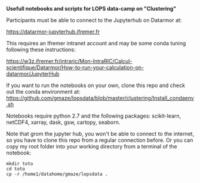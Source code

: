 **Usefull notebooks and scripts for LOPS data-camp on "Clustering"**

Participants must be able to connect to the Jupyterhub on Datarmor
at:

https://datarmor-jupyterhub.ifremer.fr

This requires an Ifremer intranet account and may be some conda tuning following these instructions:

https://w3z.ifremer.fr/intraric/Mon-IntraRIC/Calcul-scientifique/Datarmor/How-to-run-your-calculation-on-datarmor/JupyterHub

If you want to run the notebooks on your own, clone this repo and check out the conda environment at:
https://github.com/gmaze/lopsdata/blob/master/clustering/Install_condaenv.sh

Notebooks require python 2.7 and the following packages:
scikit-learn, netCDF4, xarray, dask, gsw, cartopy, seaborn.

Note that grom the jupyter hub, you won't be able to connect to the internet, so you have to clone this repo from a regular connection before.  Or you can copy my root folder into your working directory from a terminal of the notebook:

    mkdir toto
    cd toto
    cp -r /home1/datahome/gmaze/lopsdata .